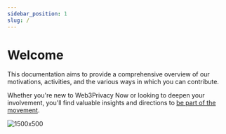 ```yaml
---
sidebar_position: 1
slug: /
---
```


# Welcome
This documentation aims to provide a comprehensive overview of our motivations, activities, and the various ways in which you can contribute. 

Whether you're new to Web3Privacy Now or looking to deepen your involvement, you'll find valuable insights and directions to [be part of the movement](https://docs.web3privacy.info/get-involved/). 


![1500x500](https://github.com/web3privacy/w3pn-docs/assets/101947219/a7a8866a-7a0e-44b0-b2fe-0ccd6a1e1e93)

